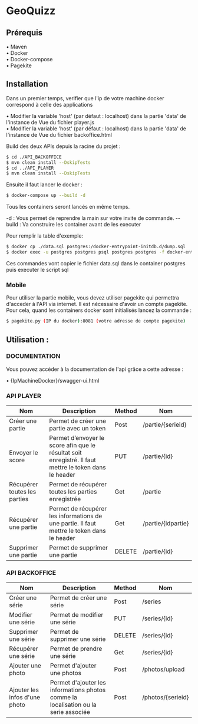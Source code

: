 # GeoQuizz

## Prérequis

•  Maven <br>
•  Docker <br>
•  Docker-compose <br>
•  Pagekite <br>

## Installation

Dans un premier temps, verifier que l'ip de votre machine docker correspond à celle des applications 

•  Modifier la variable 'host' (par défaut : localhost) dans la partie 'data' de l'instance de Vue du fichier player.js <br>
•  Modifier la variable 'host' (par défaut : localhost) dans la partie 'data' de l'instance de Vue du fichier backoffice.html <br>

Build des deux APIs depuis la racine du projet : 
```sh
$ cd ./API_BACKOFFICE
$ mvn clean install --DskipTests
$ cd ../API_PLAYER
$ mvn clean install --DskipTests
```

Ensuite il faut lancer le docker : 
```sh
$ docker-compose up --build -d
```

Tous les containers seront lancés en même temps. 


-d : Vous permet de reprendre la main sur votre invite de commande.
--build : Va construire les container avant de les executer

Pour remplir la table d'exemple:
```sh
$ docker cp ./data.sql postgres:/docker-entrypoint-initdb.d/dump.sql
$ docker exec -u postgres postgres psql postgres postgres -f docker-entrypoint-initdb.d/dump.sql
```


Ces commandes vont copier le fichier data.sql dans le container postgres puis executer le script sql

### Mobile

Pour utiliser la partie mobile, vous devez utiliser pagekite qui permettra d'acceder à l'API via internet.
Il est nécessaire d'avoir un compte pagekite.
Pour cela, quand les containers docker sont initialisés lancez la commande : 

```sh
$ pagekite.py (IP du docker):8081 (votre adresse de compte pagekite) 
```


## Utilisation : 
### DOCUMENTATION

Vous pouvez accéder à la documentation de l'api grâce a cette adresse : 

•  {IpMachineDocker}/swagger-ui.html

### API PLAYER

| Nom | Description | Method | Nom |
| ------ | ------ | ------ | ------ |
| Créer une partie | Permet de créer une partie avec un token | Post | /partie/{serieid} |
| Envoyer le score | Permet d’envoyer le score afin que le résultat soit enregistré.  Il faut mettre le token dans le header | PUT | /partie/{id} |
| Récupérer toutes les parties | Permet de récupérer toutes les parties enregistrée | Get | /partie |
| Récupérer une partie | Permet de récupérer les informations de une partie. Il faut mettre le token dans le header | Get | /partie/{idpartie} |
| Supprimer une partie | Permet de supprimer une partie | DELETE | /partie/{id} |


### API BACKOFFICE

| Nom | Description | Method | Nom |
| ------ | ------ | ------ | ------ |
| Créer une série | Permet de créer une série | Post | /series |
| Modifier une série | Permet de modifier une série | PUT | /series/{id} |
| Supprimer une série | Permet de supprimer une série | DELETE | /series/{id} |
| Récupérer une série | Permet de prendre une série | Get | /series/{id} |
| Ajouter une photo | Permet d'ajouter une photos | Post | /photos/upload |
| Ajouter les infos d'une photo | Permet d'ajouter les informations photos comme la localisation ou la serie associée | Post | /photos/{serieid} |
